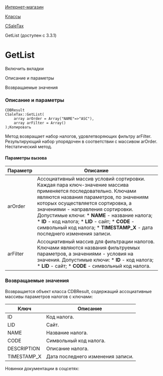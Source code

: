 [Интернет-магазин](/api_help/sale/index.php)

[Классы](/api_help/sale/classes/index.php)

[CSaleTax](/api_help/sale/classes/csaletax/index.php)

GetList (доступен с 3.3.1)

GetList
=======

Включить вкладки

Описание и параметры

Возвращаемые значения

### Описание и параметры

```
CDBResult
CSaleTax::GetList(
	array arOrder = Array("NAME"=>"ASC"),
	array arFilter = Array()
);Копировать
```

Метод возвращает набор налогов, удовлетворяющих фильтру arFilter. Результирующий набор упорядочен в соответствии с массивом arOrder. Нестатический метод.

#### Параметры вызова

| Параметр | Описание |
| --- | --- |
| arOrder | Ассоциативный массив условий сортировки. Каждая пара ключ-значение массива применяется последовательно. Ключами являются названия параметров, по значениям которых осуществляется сортировка, а значениями - направления сортировки.   Допустимые ключи:  * **NAME** - название налога; * **ID** - код налога; * **LID** - сайт; * **CODE** - символьный код налога; * **TIMESTAMP\_X** - дата последнего изменения записи. |
| arFilter | Ассоциативный массив для фильтрации налогов. Ключами являются названия фильтруемых параметров, а значениями - условия на значения.   Допустимые ключи:  * **ID** - код налога; * **LID** - сайт; * **CODE** - символьный код налога. |

### Возвращаемые значения

Возвращается объект класса CDBResult, содержащий ассоциативные массивы параметров налогов с ключами:

| Ключ | Описание |
| --- | --- |
| ID | Код налога. |
| LID | Сайт. |
| NAME | Название налога. |
| CODE | Символьный код налога. |
| DESCRIPTION | Описание налога. |
| TIMESTAMP\_X | Дата последнего изменения записи. |

Новинки документации в соцсетях: